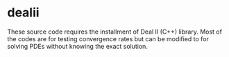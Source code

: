 # dealii

These source code requires the installment of Deal II (C++) library. Most of the codes are for testing convergence rates
but can be modified to for solving PDEs without knowing the exact solution. 
